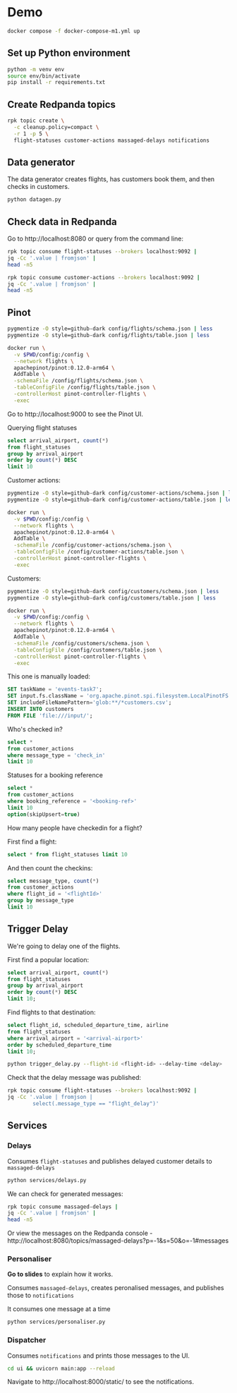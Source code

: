 # Demo

```bash
docker compose -f docker-compose-m1.yml up
```

## Set up Python environment

```bash
python -m venv env
source env/bin/activate
pip install -r requirements.txt
```

## Create Redpanda topics

```bash
rpk topic create \
  -c cleanup.policy=compact \
  -r 1 -p 5 \
  flight-statuses customer-actions massaged-delays notifications
```

## Data generator

The data generator creates flights, has customers book them, and then checks in customers.

```bash
python datagen.py
```

## Check data in Redpanda

Go to http://localhost:8080 or query from the command line:

```bash
rpk topic consume flight-statuses --brokers localhost:9092 | 
jq -Cc '.value | fromjson' | 
head -n5
```

```bash
rpk topic consume customer-actions --brokers localhost:9092 | 
jq -Cc '.value | fromjson' | 
head -n5
```

## Pinot

```bash
pygmentize -O style=github-dark config/flights/schema.json | less
pygmentize -O style=github-dark config/flights/table.json | less
```

```bash
docker run \
  -v $PWD/config:/config \
  --network flights \
  apachepinot/pinot:0.12.0-arm64 \
  AddTable \
  -schemaFile /config/flights/schema.json \
  -tableConfigFile /config/flights/table.json \
  -controllerHost pinot-controller-flights \
  -exec
```

Go to http://localhost:9000 to see the Pinot UI.

Querying flight statuses

```sql
select arrival_airport, count(*)
from flight_statuses 
group by arrival_airport
order by count(*) DESC
limit 10
```

Customer actions:

```bash
pygmentize -O style=github-dark config/customer-actions/schema.json | less
pygmentize -O style=github-dark config/customer-actions/table.json | less
```

```bash
docker run \
  -v $PWD/config:/config \
  --network flights \
  apachepinot/pinot:0.12.0-arm64 \
  AddTable \
  -schemaFile /config/customer-actions/schema.json \
  -tableConfigFile /config/customer-actions/table.json \
  -controllerHost pinot-controller-flights \
  -exec
```

Customers:

```bash
pygmentize -O style=github-dark config/customers/schema.json | less
pygmentize -O style=github-dark config/customers/table.json | less
```

```bash
docker run \
  -v $PWD/config:/config \
  --network flights \
  apachepinot/pinot:0.12.0-arm64 \
  AddTable \
  -schemaFile /config/customers/schema.json \
  -tableConfigFile /config/customers/table.json \
  -controllerHost pinot-controller-flights \
  -exec
```

This one is manually loaded:

```sql
SET taskName = 'events-task7';
SET input.fs.className = 'org.apache.pinot.spi.filesystem.LocalPinotFS';
SET includeFileNamePattern='glob:**/*customers.csv';
INSERT INTO customers
FROM FILE 'file:///input/';
```

Who's checked in?

```sql
select * 
from customer_actions 
where message_type = 'check_in'
limit 10
```

Statuses for a booking reference

```sql
select * 
from customer_actions 
where booking_reference = '<booking-ref>'
limit 10
option(skipUpsert=true)
```

How many people have checkedin for a flight?


First find a flight:
```sql
select * from flight_statuses limit 10
```

And then count the checkins:
```sql
select message_type, count(*) 
from customer_actions
where flight_id = '<flightId>'
group by message_type
limit 10
```

## Trigger Delay

We're going to delay one of the flights.

First find a popular location:

```sql
select arrival_airport, count(*)
from flight_statuses
group by arrival_airport
order by count(*) DESC
limit 10;
```

Find flights to that destination:

```sql
select flight_id, scheduled_departure_time, airline
from flight_statuses 
where arrival_airport = '<arrival-airport>'
order by scheduled_departure_time
limit 10;
```

```bash
python trigger_delay.py --flight-id <flight-id> --delay-time <delay>
```

Check that the delay message was published:

```bash
rpk topic consume flight-statuses --brokers localhost:9092 |
jq -Cc '.value | fromjson | 
        select(.message_type == "flight_delay")'
```

## Services

### Delays

Consumes `flight-statuses` and publishes delayed customer details to `massaged-delays`

```bash
python services/delays.py
```

We can check for generated messages:

```bash
rpk topic consume massaged-delays |
jq -Cc '.value | fromjson' | 
head -n5
```

Or view the messages on the Redpanda console - http://localhost:8080/topics/massaged-delays?p=-1&s=50&o=-1#messages

### Personaliser 

**Go to slides** to explain how it works.

Consumes `massaged-delays`, creates peronalised messages, and publishes those to `notifications`

It consumes one message at a time

```bash
python services/personaliser.py
```

### Dispatcher 

Consumes `notifications` and prints those messages to the UI.

```bash
cd ui && uvicorn main:app --reload
```

Navigate to http://localhost:8000/static/ to see the notifications.
